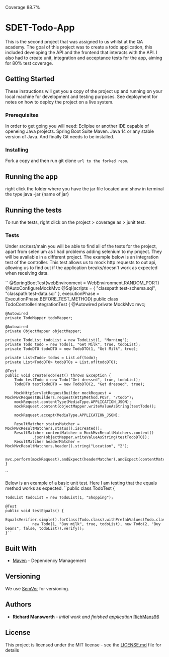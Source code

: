 Coverage 88.7%
# SDET-Todo-App

This is the second project that was assigned to us whilst at the QA academy. The goal of this project was to create a todo application, this included developing the API and the frontend that interacts with the API.
I also had to create unit, integration and acceptance tests for the app, aiming for 80% test coverage.

## Getting Started

These instructions will get you a copy of the project up and running on your local machine for development and testing purposes. See deployment for notes on how to deploy the project on a live system.


### Prerequisites

In order to get going you will need:
Eclipise or another IDE capable of openeing Java projects.
Spring Boot Suite
Maven.
Java 14 or any stable version of Java.
And finally Git needs to be installed.


### Installing
Fork a copy and then run git clone `url to the forked repo`.

## Running the app
right click the folder where you have the jar file located and show in terminal the type java -jar {name of jar}

## Running the tests

To run the tests, right click on the project > coverage as > junit test. 

### Tests 

Under src/test/main you will be able to find all of the tests for the project, apart from selenium as I had problems adding selenium to my project. They will be available in a different project.
The example below is an integration test of the controller. This test allows us to mock http requests to out api, allowing us to find out if the application breaks/doesn't work as expected when receiving data.

 ``
@SpringBootTest(webEnvironment = WebEnvironment.RANDOM_PORT)
@AutoConfigureMockMvc
@Sql(scripts = { "classpath:test-schema.sql",
		"classpath:test-data.sql" }, executionPhase = ExecutionPhase.BEFORE_TEST_METHOD)
public class TodoControllerIntegrationTest {
	@Autowired
	private MockMvc mvc;

	@Autowired
	private TodoMapper todoMapper;

	@Autowired
	private ObjectMapper objectMapper;

	private TodoList todoList = new TodoList(1, "Morning");
	private Todo todo = new Todo(1, "Get Milk", true, todoList);
	private TodoDTO todoDTO = new TodoDTO(1, "Get Milk", true);

	private List<Todo> todos = List.of(todo);
	private List<TodoDTO> todoDTOs = List.of(todoDTO);

	@Test
	public void createTodoTest() throws Exception {
		Todo testTodo = new Todo("Get dressed", true, todoList);
		TodoDTO testTodoDTO = new TodoDTO(2, "Get dressed", true);

		MockHttpServletRequestBuilder mockRequest = MockMvcRequestBuilders.request(HttpMethod.POST, "/todo");
		mockRequest.contentType(MediaType.APPLICATION_JSON);
		mockRequest.content(objectMapper.writeValueAsString(testTodo));

		mockRequest.accept(MediaType.APPLICATION_JSON);

		ResultMatcher statusMatcher = MockMvcResultMatchers.status().isCreated();
		ResultMatcher contentMatcher = MockMvcResultMatchers.content()
				.json(objectMapper.writeValueAsString(testTodoDTO));
		ResultMatcher headerMatcher = MockMvcResultMatchers.header().string("Location", "2");

		mvc.perform(mockRequest).andExpect(headerMatcher).andExpect(contentMatcher).andExpect(statusMatcher);
	}
``

Below is an example of a basic unit test. Here I am testing that the equals method works as expected.
	``public class TodoTest {

	TodoList todoList = new TodoList(1, "Shopping");

	@Test
	public void testEquals() {
		EqualsVerifier.simple().forClass(Todo.class).withPrefabValues(Todo.class,
				new Todo(1, "Buy milk", true, todoList), new Todo(2, "Buy beans", false, todoList)).verify();
	}``


## Built With

* [Maven](https://maven.apache.org/) - Dependency Management

## Versioning

We use [SemVer](http://semver.org/) for versioning.

## Authors
* **Richard Mansworth** - *inital work and finished application* [RichMans96](https://github.com/RichMans96)

## License

This project is licensed under the MIT license - see the [LICENSE.md](LICENSE.md) file for details 
